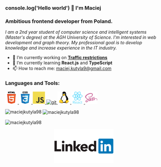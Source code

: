 ### console.log('Hello world') 👋 I'm Maciej 

<h3 align="left">Ambitious frontend developer from Poland.</h3>

*I am a 2nd year student of computer science and intelligent systems (Master's degree) at the AGH University of Science. I'm interested in web development and graph theory. My professional goal is to develop knowledge and increase experience in the IT industry.* 

- 🔭 I’m currently working on **[Traffic restrictions](https://github.com/MaciejKutyla98/traffic-restrictions)**
- 🌱 I’m currently learning **React.js** and **TypeScript**
- 📫 How to reach me: [maciej.kutyla9@gmail.com](mailto:maciej.kutyla9@gmail.com)

<h3 align="left">Languages and Tools:</h3>
<p align="left">
  <a href="https://www.w3.org/html/" target="_blank" rel="noreferrer"> <img src="https://github.com/MaciejKutyla98/MaciejKutyla98/blob/main/html5-original-wordmark.svg" alt="html5" width="40" height="40"/> </a> 
  <a href="https://www.w3schools.com/css/" target="_blank" rel="noreferrer"> <img src="https://raw.githubusercontent.com/devicons/devicon/master/icons/css3/css3-original-wordmark.svg" alt="css3" width="40" height="40"/> 
  <a href="https://developer.mozilla.org/en-US/docs/Web/JavaScript" target="_blank" rel="noreferrer"> <img src="https://raw.githubusercontent.com/devicons/devicon/master/icons/javascript/javascript-original.svg" alt="javascript" width="40" height="40"/> </a>
  <a href="https://git-scm.com/" target="_blank" rel="noreferrer"> <img src="https://www.vectorlogo.zone/logos/git-scm/git-scm-icon.svg" alt="git" width="40" height="40"/>  <a href="https://www.linux.org/" target="_blank" rel="noreferrer"> <img src="https://raw.githubusercontent.com/devicons/devicon/master/icons/linux/linux-original.svg" alt="linux" width="40" height="40"/> </a>  <a href="https://reactjs.org/" target="_blank" rel="noreferrer"> <img src="https://raw.githubusercontent.com/devicons/devicon/master/icons/react/react-original-wordmark.svg" alt="react" width="40" height="40"/> </a> <a href="https://sass-lang.com" target="_blank" rel="noreferrer"> <img src="https://raw.githubusercontent.com/devicons/devicon/master/icons/sass/sass-original.svg" alt="sass" width="40" height="40"/> </a>

    
<p><img align="left" src="https://github-readme-stats.vercel.app/api/top-langs?username=maciejkutyla98&layout=compact" alt="maciejkutyla98" /></p>

 <p>&nbsp;<img align="center" src="https://github-readme-stats.vercel.app/api?username=maciejkutyla98&show_icons=true&locale=en" alt="maciejkutyla98" /></p>

<p><img align="center" src="https://github-readme-streak-stats.herokuapp.com/?user=maciejkutyla98&" alt="maciejkutyla98" /></p> 
<div align="center"> 
    <a href="https://www.linkedin.com/in/maciej-kuty%C5%82a-a891971a7/" target="_blank" rel="noreferrer"> <img src="https://github.com/MaciejKutyla98/MaciejKutyla98/blob/main/linkedin.png" alt="html5" /> </a> </div> 



